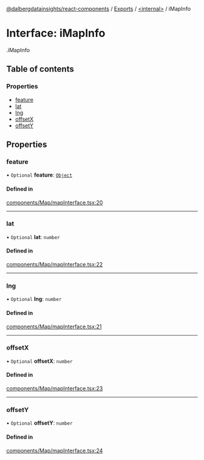[@dalbergdatainsights/react-components](../README.md) / [Exports](../modules.md) / [<internal\>](../modules/internal_.md) / iMapInfo

# Interface: iMapInfo

[<internal>](../modules/internal_.md).iMapInfo

## Table of contents

### Properties

- [feature](internal_.iMapInfo.md#feature)
- [lat](internal_.iMapInfo.md#lat)
- [lng](internal_.iMapInfo.md#lng)
- [offsetX](internal_.iMapInfo.md#offsetx)
- [offsetY](internal_.iMapInfo.md#offsety)

## Properties

### feature

• `Optional` **feature**: [`Object`](../modules/internal_.md#object)

#### Defined in

[components/Map/mapInterface.tsx:20](https://github.com/DalbergDataInsights/react-components/blob/d372ccf/components/Map/mapInterface.tsx#L20)

___

### lat

• `Optional` **lat**: `number`

#### Defined in

[components/Map/mapInterface.tsx:22](https://github.com/DalbergDataInsights/react-components/blob/d372ccf/components/Map/mapInterface.tsx#L22)

___

### lng

• `Optional` **lng**: `number`

#### Defined in

[components/Map/mapInterface.tsx:21](https://github.com/DalbergDataInsights/react-components/blob/d372ccf/components/Map/mapInterface.tsx#L21)

___

### offsetX

• `Optional` **offsetX**: `number`

#### Defined in

[components/Map/mapInterface.tsx:23](https://github.com/DalbergDataInsights/react-components/blob/d372ccf/components/Map/mapInterface.tsx#L23)

___

### offsetY

• `Optional` **offsetY**: `number`

#### Defined in

[components/Map/mapInterface.tsx:24](https://github.com/DalbergDataInsights/react-components/blob/d372ccf/components/Map/mapInterface.tsx#L24)
